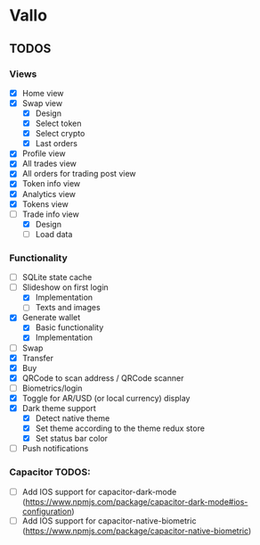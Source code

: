 # Vallo

## TODOS

### Views

- [x] Home view
- [x] Swap view
  - [x] Design
  - [x] Select token
  - [x] Select crypto
  - [x] Last orders
- [x] Profile view
- [x] All trades view
- [x] All orders for trading post view
- [x] Token info view
- [x] Analytics view
- [x] Tokens view
- [ ] Trade info view
  - [x] Design
  - [ ] Load data

### Functionality
- [ ] SQLite state cache
- [ ] Slideshow on first login
  - [x] Implementation
  - [ ] Texts and images
- [x] Generate wallet
  - [x] Basic functionality
  - [x] Implementation
- [ ] Swap
- [x] Transfer
- [x] Buy
- [x] QRCode to scan address / QRCode scanner
- [ ] Biometrics/login
- [x] Toggle for AR/USD (or local currency) display
- [x] Dark theme support
  - [x] Detect native theme
  - [x] Set theme according to the theme redux store
  - [x] Set status bar color
- [ ] Push notifications

### Capacitor TODOS:
- [ ] Add IOS support for capacitor-dark-mode (https://www.npmjs.com/package/capacitor-dark-mode#ios-configuration)
- [ ] Add IOS support for capacitor-native-biometric (https://www.npmjs.com/package/capacitor-native-biometric)